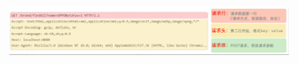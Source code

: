 ![输入图片说明](/imgs/2025-03-05/AsnATjEemSMMSJ5t.png)
<!--stackedit_data:
eyJoaXN0b3J5IjpbLTIxMTI5NzQ2NjVdfQ==
-->